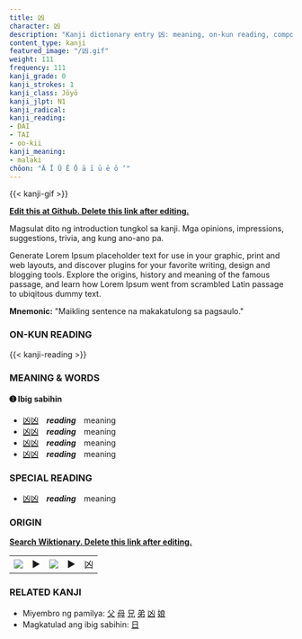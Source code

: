 ```yaml
---
title: 凶
character: 凶
description: "Kanji dictionary entry 凶: meaning, on-kun reading, compounds, origin, related kanji"
content_type: kanji
featured_image: "/凶.gif"
weight: 111
frequency: 111
kanji_grade: 0
kanji_strokes: 1
kanji_class: Jōyō
kanji_jlpt: N1
kanji_radical: 
kanji_reading: 
- DAI
- TAI
- oo-kii
kanji_meaning:
- malaki
chōon: "Ā Ī Ū Ē Ō ā ī ū ē ō ’"
---
```

[//]: # (Don't edit the line below. Kanji animated GIF code is automatically generated.)
{{< kanji-gif >}}

[//]: # (Edit below this line.)

**[Edit this at Github. Delete this link after editing.](https://github.com/tim0g/tim/tree/main/content/kanji/凶/index.md)**

Magsulat dito ng introduction tungkol sa kanji. Mga opinions, impressions, suggestions, trivia, ang kung ano-ano pa.

Generate Lorem Ipsum placeholder text for use in your graphic, print and web layouts, and discover plugins for your favorite writing, design and blogging tools. Explore the origins, history and meaning of the famous passage, and learn how Lorem Ipsum went from scrambled Latin passage to ubiqitous dummy text.
 
**Mnemonic:** "Maikling sentence na makakatulong sa pagsaulo."

### ON-KUN READING

[//]: # (Don't edit the line below. ON-KUN READING code is automatically generated.)
{{< kanji-reading >}}

### MEANING & WORDS

#### ➊ **Ibig sabihin**
  - [凶](../凶)[凶](../凶)　***reading***　meaning
  - [凶](../凶)[凶](../凶)　***reading***　meaning
  - [凶](../凶)[凶](../凶)　***reading***　meaning
  - [凶](../凶)[凶](../凶)　***reading***　meaning

### SPECIAL READING
  - [凶](../凶)[凶](../凶)　***reading***　meaning

### ORIGIN

**[Search Wiktionary. Delete this link after editing.](https://wiktionary.org/wiki/凶)**
<table class="kanji-table"><tr><td>
<img src="60px-凶-bronze.svg.png">
</td><td>▶</td><td>
<img src="60px-凶-oracle.svg.png">
</td><td>▶</td>
<td class="kanji-origin">凶</td>
</tr></table>

### RELATED KANJI
- Miyembro ng pamilya: [父](../父) [母](../母) [兄](../兄) [弟](../弟) [凶](../凶) [娘](../娘)
- Magkatulad ang ibig sabihin: [日](../日)
